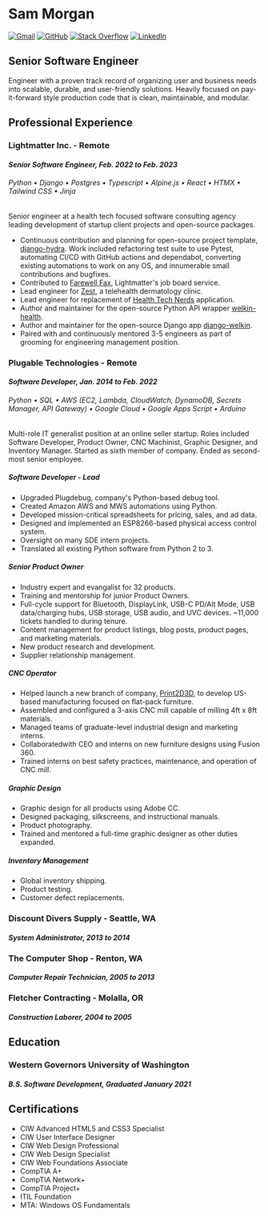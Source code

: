 # Sam Morgan

[![Gmail](https://img.shields.io/badge/Gmail-D14836?style=for-the-badge&logo=gmail&logoColor=white)](mailto:sam@samamorgan.com)
[![GitHub](https://img.shields.io/badge/github-%23121011.svg?style=for-the-badge&logo=github&logoColor=white)](https://github.com/samamorgan)
[![Stack Overflow](https://img.shields.io/badge/-Stackoverflow-FE7A16?style=for-the-badge&logo=stack-overflow&logoColor=white)](https://stackoverflow.com/users/4881095/)
[![LinkedIn](https://img.shields.io/badge/linkedin-%230077B5.svg?style=for-the-badge&logo=linkedin&logoColor=white)](https://linkedin.com/in/sam-a-morgan)

## Senior Software Engineer

Engineer with a proven track record of organizing user and business needs into scalable, durable, and user-friendly solutions. Heavily focused on pay-it-forward style production code that is clean, maintainable, and modular.

## Professional Experience

### Lightmatter Inc. - Remote

#### _Senior Software Engineer, Feb. 2022 to Feb. 2023_

###### Python • Django • Postgres • Typescript • Alpine.js • React • HTMX • Tailwind CSS • Jinja

Senior engineer at a health tech focused software consulting agency leading development of startup client projects and open-source packages.

- Continuous contribution and planning for open-source project template, [django-hydra](https://github.com/Lightmatter/django-hydra). Work included refactoring test suite to use Pytest, automating CI/CD with GitHub actions and dependabot, converting existing automations to work on any OS, and innumerable small contributions and bugfixes.
- Contributed to [Farewell Fax](https://www.farewellfax.com/), Lightmatter's job board service.
- Lead engineer for [Zest](https://www.joinzest.com/), a telehealth dermatology clinic.
- Lead engineer for replacement of [Health Tech Nerds](https://www.healthtechnerds.com/) application.
- Author and maintainer for the open-source Python API wrapper [welkin-health](https://github.com/Lightmatter/welkin-health).
- Author and maintainer for the open-source Django app [django-welkin](https://github.com/Lightmatter/django-welkin).
- Paired with and continuously mentored 3-5 engineers as part of grooming for engineering management position.

### Plugable Technologies - Remote

#### _Software Developer, Jan. 2014 to Feb. 2022_

###### Python • SQL • AWS (EC2, Lambda, CloudWatch, DynamoDB, Secrets Manager, API Gateway) • Google Cloud • Google Apps Script • Arduino

Multi-role IT generalist position at an online seller startup. Roles included Software Developer, Product Owner, CNC Machinist, Graphic Designer, and Inventory Manager. Started as sixth member of company. Ended as second-most senior employee.

##### _Software Developer - Lead_

- Upgraded Plugdebug, company's Python-based debug tool.
- Created Amazon AWS and MWS automations using Python.
- Developed mission-critical spreadsheets for pricing, sales, and ad data.
- Designed and implemented an ESP8266-based physical access control system.
- Oversight on many SDE intern projects.
- Translated all existing Python software from Python 2 to 3.

##### _Senior Product Owner_

- Industry expert and evangalist for 32 products.
- Training and mentorship for junior Product Owners.
- Full-cycle support for Bluetooth, DisplayLink, USB-C PD/Alt Mode, USB data/charging hubs, USB storage, USB audio, and UVC devices. ~11,000 tickets handled to during tenure.
- Content management for product listings, blog posts, product pages, and marketing materials.
- New product research and development.
- Supplier relationship management.

##### _CNC Operator_

- Helped launch a new branch of company, [Print2D3D](https://www.print2d3d.com/), to develop US-based manufacturing focused on flat-pack furniture.
- Assembled and configured a 3-axis CNC mill capable of milling 4ft x 8ft materials.
- Managed teams of graduate-level industrial design and marketing interns.
- Collaboratedwith CEO and interns on new furniture designs using Fusion 360.
- Trained interns on best safety practices, maintenance, and operation of CNC mill.

##### _Graphic Design_

- Graphic design for all products using Adobe CC.
- Designed packaging, silkscreens, and instructional manuals.
- Product photography.
- Trained and mentored a full-time graphic designer as other duties expanded.

##### _Inventory Management_

- Global inventory shipping.
- Product testing.
- Customer defect replacements.

### Discount Divers Supply - Seattle, WA

#### _System Administrator, 2013 to 2014_

### The Computer Shop - Renton, WA

#### _Computer Repair Technician, 2005 to 2013_

### Fletcher Contracting - Molalla, OR

#### _Construction Laborer, 2004 to 2005_

## Education

### Western Governors University of Washington

#### _B.S. Software Development, Graduated January 2021_

## Certifications

- CIW Advanced HTML5 and CSS3 Specialist
- CIW User Interface Designer
- CIW Web Design Professional
- CIW Web Design Specialist
- CIW Web Foundations Associate
- CompTIA A+
- CompTIA Network+
- CompTIA Project+
- ITIL Foundation
- MTA: Windows OS Fundamentals
